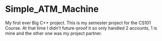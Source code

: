 # Simple_ATM_Machine
My first ever Big C++ project.
This is my semester project for the CS101 Course.
At that time I didn't  future-proof it so only handled 2 accounts, 1 is mine and the other one was my project partner.
